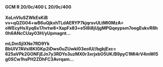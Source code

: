 #### GCM R 20/0c/400 L 20/0c/400
**XoLnVIuSZWkEsKiB**<br/>**vv+qQZG04+wB6uQjkxhTLdAERYP7kjqrsvULtMI0MzA=**<br/>**oWEcyHsXyq6x17nrtw8+XapFx83+e5I8i8jUjgMPQqeypsm7oegEukvR8h0h6ANcCUay03H/yUpmagnt...**<br/><br/>
**mLDmSjlXNe7RD9Yk**<br/>**BbUlV7AVsl8KlGKp2iDws0uZUwkI03eoIU//bgbjExc=**<br/>**625aVPk2GONFjEJn7y3RDYo3uzMX0r3xrjxbO5UK/B9pyC1MI4rV4mWI5g0SCw1hsPH2ZDhFC3Avrqam...**